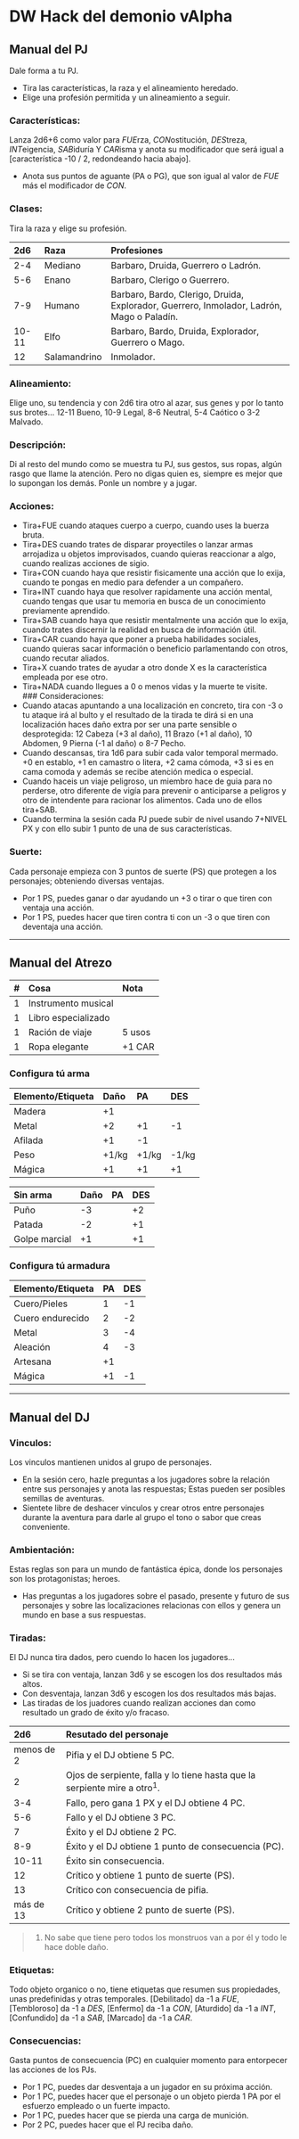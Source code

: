# DW Hack del demonio vAlpha## Manual del PJDale forma a tu PJ.* Tira las características, la raza y el alineamiento heredado.* Elige una profesión permitida y un alineamiento a seguir.### Características:Lanza 2d6+6 como valor para *FUE*rza, *CON*ostitución, *DES*treza, *INT*eigencia, *SAB*iduría Y *CAR*isma y anota su modificador que será igual a [característica -10 / 2, redondeando hacia abajo].* Anota sus puntos de aguante (PA o PG), que son igual al valor de *FUE* más el modificador de *CON*.### Clases:Tira la raza y elige su profesión.| 2d6 | Raza | Profesiones || :---- | :---- | :---- || 2-4 | Mediano | Barbaro, Druida, Guerrero o Ladrón. || 5-6 | Enano | Barbaro, Clerigo o Guerrero. || 7-9 | Humano | Barbaro, Bardo, Clerigo, Druida, Explorador, Guerrero, Inmolador, Ladrón, Mago o Paladín. || 10-11 | Elfo | Barbaro, Bardo, Druida, Explorador, Guerrero o Mago. || 12 | Salamandrino | Inmolador. |### Alineamiento:Elige uno, su tendencia y con 2d6 tira otro al azar, sus genes y por lo tanto sus brotes... 12-11 Bueno, 10-9 Legal, 8-6 Neutral, 5-4 Caótico o 3-2 Malvado.### Descripción:Di al resto del mundo como se muestra tu PJ, sus gestos, sus ropas, algún rasgo que llame la atención. Pero no digas quien es, siempre es mejor que lo supongan los demás. Ponle un nombre y a jugar.### Acciones:* Tira+FUE cuando ataques cuerpo a cuerpo, cuando uses la buerza bruta.* Tira+DES cuando trates de disparar proyectiles o lanzar armas arrojadiza u objetos improvisados, cuando quieras reaccionar a algo, cuando realizas acciones de sigio.* Tira+CON cuando haya que resistir fisicamente una acción que lo exija, cuando te pongas en medio para defender a un compañero.* Tira+INT cuando haya que resolver rapidamente una acción mental, cuando tengas que usar tu memoria en busca de un conocimiento previamente aprendido.* Tira+SAB cuando haya que resistir mentalmente una acción que lo exija, cuando trates discernir la realidad en busca de información útil.* Tira+CAR cuando haya que poner a prueba habilidades sociales, cuando quieras sacar información o beneficio parlamentando con otros, cuando recutar aliados.* Tira+X cuando trates de ayudar a otro donde X es la característica empleada por ese otro.* Tira+NADA cuando llegues a 0 o menos vidas y la muerte te visite.### Consideraciones:* Cuando atacas apuntando a una localización en concreto, tira con -3 o tu ataque irá al bulto y el resultado de la tirada te dirá si en una localización haces daño extra por ser una parte sensible o desprotegida: 12 Cabeza (+3 al daño), 11 Brazo (+1 al daño), 10 Abdomen, 9 Pierna (-1 al daño) o 8-7 Pecho.* Cuando descansas, tira 1d6 para subir cada valor temporal mermado. +0 en establo, +1 en camastro o litera, +2 cama cómoda, +3 si es en cama comoda y además se recibe atención medica o especial.* Cuando haceis un viaje peligroso, un miembro hace de guia para no perderse, otro diferente de vigía para prevenir o anticiparse a peligros y otro de intendente para racionar los alimentos. Cada uno de ellos tira+SAB.* Cuando termina la sesión cada PJ puede subir de nivel usando 7+NIVEL PX y con ello subir 1 punto de una de sus características.### Suerte:Cada personaje empieza con 3 puntos de suerte (PS) que protegen a los personajes; obteniendo diversas ventajas.* Por 1 PS, puedes ganar o dar ayudando un +3 o tirar o que tiren con ventaja una acción.* Por 1 PS, puedes hacer que tiren contra ti con un -3 o que tiren con deventaja una acción.<hr class="end-page">## Manual del Atrezo| # | Cosa | Nota || :---- | :---- | :---- || 1 | Instrumento musical | || 1 | Libro especializado | || 1 | Ración de viaje | 5 usos || 1 | Ropa elegante | +1 CAR |### Configura tú arma| Elemento/Etiqueta | Daño | PA | DES || :---- | :---- | :---- | :---- || Madera | +1 | | || Metal | +2 | +1 | -1 || Afilada | +1 | -1 | || Peso | +1/kg | +1/kg | -1/kg || Mágica | +1 | +1 | +1 || Sin arma | Daño | PA | DES || :---- | :---- | :---- | :---- || Puño | -3 | | +2 || Patada | -2 | | +1 || Golpe marcial | +1 | | +1 |### Configura tú armadura| Elemento/Etiqueta | PA | DES || :---- | :---- | :---- || Cuero/Pieles | 1 | -1 || Cuero endurecido | 2 | -2 || Metal | 3 | -4 || Aleación | 4 | -3 || Artesana | +1 | || Mágica | +1 | -1 |<hr class="end-page">## Manual del DJ### Vinculos:Los vinculos mantienen unidos al grupo de personajes.* En la sesión cero, hazle preguntas a los jugadores sobre la relación entre sus personajes y anota las respuestas; Estas pueden ser posibles semillas de aventuras.* Sientete libre de deshacer vinculos y crear otros entre personajes durante la aventura para darle al grupo el tono o sabor que creas conveniente.### Ambientación:Estas reglas son para un mundo de fantástica épica, donde los personajes son los protagonistas; heroes.* Has preguntas a los jugadores sobre el pasado, presente y futuro de sus personajes y sobre las localizaciones relacionas con ellos y genera un mundo en base a sus respuestas.### Tiradas:El DJ nunca tira dados, pero cuendo lo hacen los jugadores...* Si se tira con ventaja, lanzan 3d6 y se escogen los dos resultados más altos. * Con desventaja, lanzan 3d6 y escogen los dos resultados más bajas. * Las tiradas de los juadores cuando realizan acciones dan como resultado un grado de éxito y/o fracaso.| 2d6 | Resutado del personaje || :---- | :---- || menos de 2 | Pifia y el DJ obtiene 5 PC. || 2 | Ojos de serpiente, falla y lo tiene hasta que la serpiente mire a otro<sup>1</sup>. || 3-4 | Fallo, pero gana 1 PX y el DJ obtiene 4 PC. || 5-6 | Fallo y el DJ obtiene 3 PC. || 7 | Éxito y el DJ obtiene 2 PC. || 8-9 | Éxito y el DJ obtiene 1 punto de consecuencia (PC). || 10-11 | Éxito sin consecuencia. || 12 | Crítico y obtiene 1 punto de suerte (PS). || 13 | Crítico con consecuencia de pifia. || más de 13 | Crítico y obtiene 2 punto de suerte (PS). | > 1. No sabe que tiene pero todos los monstruos van a por él y todo le hace doble daño.### Etiquetas:Todo objeto organico o no, tiene etiquetas que resumen sus propiedades, unas predefinidas y otras temporales.[Debilitado] da -1 a *FUE*, [Tembloroso] da -1 a *DES*, [Enfermo] da -1 a *CON*, [Aturdido] da -1 a *INT*, [Confundido] da -1 a *SAB*, [Marcado] da -1 a *CAR*.### Consecuencias:Gasta puntos de consecuencia (PC) en cualquier momento para entorpecer las acciones de los PJs.* Por 1 PC, puedes dar desventaja a un jugador en su próxima acción.* Por 1 PC, puedes hacer que el personaje o un objeto pierda 1 PA por el esfuerzo empleado o un fuerte impacto.* Por 1 PC, puedes hacer que se pierda una carga de munición.* Por 2 PC, puedes hacer que el PJ reciba daño.